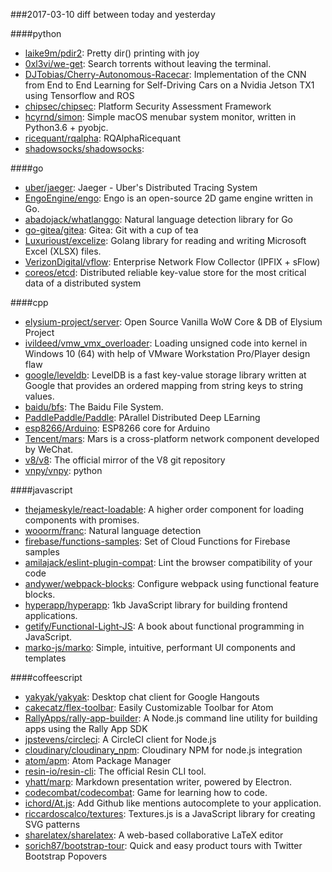 ###2017-03-10
diff between today and yesterday

####python
* [laike9m/pdir2](https://github.com/laike9m/pdir2): Pretty dir() printing with joy
* [0xl3vi/we-get](https://github.com/0xl3vi/we-get):  Search torrents without leaving the terminal.
* [DJTobias/Cherry-Autonomous-Racecar](https://github.com/DJTobias/Cherry-Autonomous-Racecar): Implementation of the CNN from End to End Learning for Self-Driving Cars on a Nvidia Jetson TX1 using Tensorflow and ROS
* [chipsec/chipsec](https://github.com/chipsec/chipsec): Platform Security Assessment Framework
* [hcyrnd/simon](https://github.com/hcyrnd/simon): Simple macOS menubar system monitor, written in Python3.6 + pyobjc.
* [ricequant/rqalpha](https://github.com/ricequant/rqalpha): RQAlphaRicequant
* [shadowsocks/shadowsocks](https://github.com/shadowsocks/shadowsocks): 

####go
* [uber/jaeger](https://github.com/uber/jaeger): Jaeger - Uber's Distributed Tracing System
* [EngoEngine/engo](https://github.com/EngoEngine/engo): Engo is an open-source 2D game engine written in Go.
* [abadojack/whatlanggo](https://github.com/abadojack/whatlanggo): Natural language detection library for Go
* [go-gitea/gitea](https://github.com/go-gitea/gitea): Gitea: Git with a cup of tea
* [Luxurioust/excelize](https://github.com/Luxurioust/excelize): Golang library for reading and writing Microsoft Excel (XLSX) files.
* [VerizonDigital/vflow](https://github.com/VerizonDigital/vflow): Enterprise Network Flow Collector (IPFIX + sFlow)
* [coreos/etcd](https://github.com/coreos/etcd): Distributed reliable key-value store for the most critical data of a distributed system

####cpp
* [elysium-project/server](https://github.com/elysium-project/server): Open Source Vanilla WoW Core & DB of Elysium Project
* [ivildeed/vmw_vmx_overloader](https://github.com/ivildeed/vmw_vmx_overloader): Loading unsigned code into kernel in Windows 10 (64) with help of VMware Workstation Pro/Player design flaw
* [google/leveldb](https://github.com/google/leveldb): LevelDB is a fast key-value storage library written at Google that provides an ordered mapping from string keys to string values.
* [baidu/bfs](https://github.com/baidu/bfs): The Baidu File System.
* [PaddlePaddle/Paddle](https://github.com/PaddlePaddle/Paddle): PArallel Distributed Deep LEarning
* [esp8266/Arduino](https://github.com/esp8266/Arduino): ESP8266 core for Arduino
* [Tencent/mars](https://github.com/Tencent/mars): Mars is a cross-platform network component developed by WeChat.
* [v8/v8](https://github.com/v8/v8): The official mirror of the V8 git repository
* [vnpy/vnpy](https://github.com/vnpy/vnpy): python

####javascript
* [thejameskyle/react-loadable](https://github.com/thejameskyle/react-loadable): A higher order component for loading components with promises.
* [wooorm/franc](https://github.com/wooorm/franc): Natural language detection
* [firebase/functions-samples](https://github.com/firebase/functions-samples): Set of Cloud Functions for Firebase samples
* [amilajack/eslint-plugin-compat](https://github.com/amilajack/eslint-plugin-compat): Lint the browser compatibility of your code
* [andywer/webpack-blocks](https://github.com/andywer/webpack-blocks):  Configure webpack using functional feature blocks.
* [hyperapp/hyperapp](https://github.com/hyperapp/hyperapp): 1kb JavaScript library for building frontend applications.
* [getify/Functional-Light-JS](https://github.com/getify/Functional-Light-JS): A book about functional programming in JavaScript.
* [marko-js/marko](https://github.com/marko-js/marko): Simple, intuitive, performant UI components and templates

####coffeescript
* [yakyak/yakyak](https://github.com/yakyak/yakyak): Desktop chat client for Google Hangouts
* [cakecatz/flex-toolbar](https://github.com/cakecatz/flex-toolbar): Easily Customizable Toolbar for Atom
* [RallyApps/rally-app-builder](https://github.com/RallyApps/rally-app-builder): A Node.js command line utility for building apps using the Rally App SDK
* [jpstevens/circleci](https://github.com/jpstevens/circleci): A CircleCI client for Node.js
* [cloudinary/cloudinary_npm](https://github.com/cloudinary/cloudinary_npm): Cloudinary NPM for node.js integration
* [atom/apm](https://github.com/atom/apm): Atom Package Manager
* [resin-io/resin-cli](https://github.com/resin-io/resin-cli): The official Resin CLI tool.
* [yhatt/marp](https://github.com/yhatt/marp): Markdown presentation writer, powered by Electron.
* [codecombat/codecombat](https://github.com/codecombat/codecombat): Game for learning how to code.
* [ichord/At.js](https://github.com/ichord/At.js): Add Github like mentions autocomplete to your application.
* [riccardoscalco/textures](https://github.com/riccardoscalco/textures): Textures.js is a JavaScript library for creating SVG patterns
* [sharelatex/sharelatex](https://github.com/sharelatex/sharelatex): A web-based collaborative LaTeX editor
* [sorich87/bootstrap-tour](https://github.com/sorich87/bootstrap-tour): Quick and easy product tours with Twitter Bootstrap Popovers
